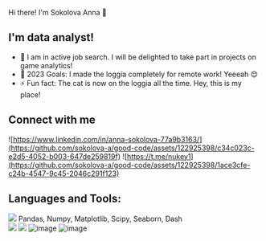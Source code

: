 Hi there! I'm Sokolova Anna 👋

## I'm data analyst! ##

* 🔭 I am in active job search. I will be delighted to take part in projects on game analytics!
* 🥅 2023 Goals: I made the loggia completely for remote work! Yeeeah 😊
* ⚡ Fun fact: The cat is now on the loggia all the time. Hey, this is my place!

## Connect with me ##
![https://www.linkedin.com/in/anna-sokolova-77a9b3163/](https://github.com/sokolova-a/good-code/assets/122925398/c34c023c-e2d5-4052-b003-647de259819f)
![https://t.me/nukey1](https://github.com/sokolova-a/good-code/assets/122925398/1ace3cfe-c24b-4547-9c45-2046c291f123)

## Languages and Tools: ##
![](https://github.com/sokolova-a/good-code/assets/122925398/7b0ecea8-6f2e-4fef-aa4a-4ad4f4d26502)  Pandas, Numpy, Matplotlib, Scipy, Seaborn, Dash\
![](https://github.com/sokolova-a/good-code/assets/122925398/ca9549fe-3fe9-412d-9392-73366c117354) 
![](https://github.com/sokolova-a/sokolova-a/assets/122925398/605375ce-8d1a-4c82-bd92-5bccd6cd987a)
![image](https://github.com/sokolova-a/sokolova-a/assets/122925398/b15be249-b243-4d97-9647-bf2863a325da)
![image](https://github.com/sokolova-a/sokolova-a/assets/122925398/ca32d3be-33ee-45aa-884b-a552b288de12)




















